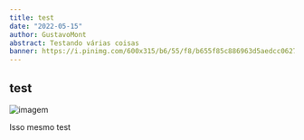 ```yaml
---
title: test
date: "2022-05-15"
author: GustavoMont
abstract: Testando várias coisas
banner: https://i.pinimg.com/600x315/b6/55/f8/b655f85c886963d5aedcc062748cfaaf.jpg
---
```


## test

![imagem](https://i.pinimg.com/600x315/b6/55/f8/b655f85c886963d5aedcc062748cfaaf.jpg)

Isso mesmo test
